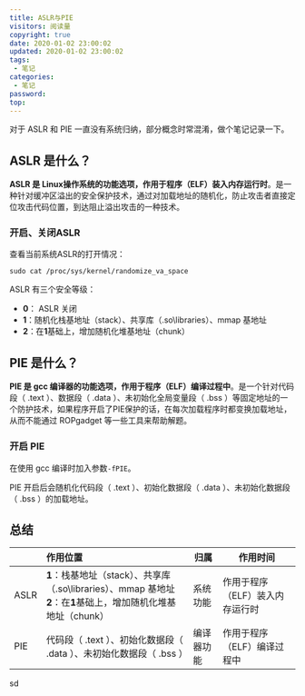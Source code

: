 ```yaml
---
title: ASLR与PIE
visitors: 阅读量
copyright: true
date: 2020-01-02 23:00:02
updated: 2020-01-02 23:00:02
tags:
 - 笔记
categories:
 - 笔记
password:
top:
---
```


对于 ASLR 和 PIE 一直没有系统归纳，部分概念时常混淆，做个笔记记录一下。

## ASLR 是什么？

**ASLR 是 Linux操作系统的功能选项，作用于程序（ELF）装入内存运行时**。是一种针对缓冲区溢出的安全保护技术，通过对加载地址的随机化，防止攻击者直接定位攻击代码位置，到达阻止溢出攻击的一种技术。

### 开启、关闭ASLR

查看当前系统ASLR的打开情况：

```shell
sudo cat /proc/sys/kernel/randomize_va_space
```

ASLR 有三个安全等级：

* **0**： ASLR 关闭
* **1**：随机化栈基地址（stack）、共享库（.so\libraries）、mmap 基地址
* **2**：在**1**基础上，增加随机化堆基地址（chunk）

## PIE 是什么？

**PIE 是 gcc 编译器的功能选项，作用于程序（ELF）编译过程中**。是一个针对代码段（ .text ）、数据段（ .data ）、未初始化全局变量段（ .bss ）等固定地址的一个防护技术，如果程序开启了PIE保护的话，在每次加载程序时都变换加载地址，从而不能通过 ROPgadget 等一些工具来帮助解题。

### 开启 PIE

在使用 gcc 编译时加入参数``-fPIE``。

PIE 开启后会随机化代码段（ .text ）、初始化数据段（ .data ）、未初始化数据段（ .bss ）的加载地址。

## 总结

|      | 作用位置                                                     | 归属       | 作用时间                        |
| ---- | :----------------------------------------------------------- | ---------- | ------------------------------- |
| ASLR | **1**：栈基地址（stack）、共享库（.so\libraries）、mmap 基地址<br />**2**：在**1**基础上，增加随机化堆基地址（chunk） | 系统功能   | 作用于程序（ELF）装入内存运行时 |
| PIE  | 代码段（ .text ）、初始化数据段（ .data ）、未初始化数据段（ .bss ） | 编译器功能 | 作用于程序（ELF）编译过程中     |

sd 